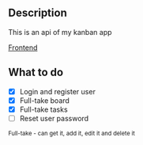 ## Description
This is an api of my kanban app

[Frontend]('https://github.com/untlsn/kanban-frontend')

## What to do

- [x] Login and register user
- [x] Full-take board
- [x] Full-take tasks
- [ ] Reset user password

<small>Full-take - can get it, add it, edit it and delete it</small>
